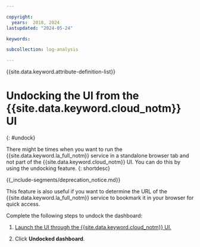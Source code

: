 ```yaml
---

copyright:
  years:  2018, 2024
lastupdated: "2024-05-24"

keywords: 

subcollection: log-analysis

---
```


{{site.data.keyword.attribute-definition-list}}

# Undocking the UI from the {{site.data.keyword.cloud_notm}} UI
{: #undock}

There might be times when you want to run the {{site.data.keyword.la_full_notm}} service in a standalone browser tab and not part of the {{site.data.keyword.cloud_notm}} UI. You can do this by  using the undocking feature.
{: shortdesc}


{{_include-segments/deprecation_notice.md}}

This feature is also useful if you want to determine the URL of the {{site.data.keyword.la_full_notm}} service to bookmark it in your browser for quick access.

Complete the following steps to undock the dashboard:

1. [Launch the UI through the {{site.data.keyword.cloud_notm}} UI.](/docs/log-analysis?topic=log-analysis-launch#launch_cloud_ui)

2. Click **Undocked dashboard**.
